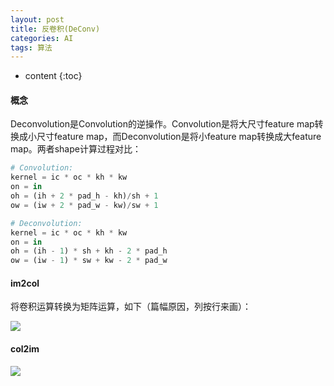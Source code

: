 ```yaml
---
layout: post
title: 反卷积(DeConv)
categories: AI
tags: 算法
---
```


* content
{:toc}
#### 概念

Deconvolution是Convolution的逆操作。Convolution是将大尺寸feature map转换成小尺寸feature map，而Deconvolution是将小feature map转换成大feature map。两者shape计算过程对比：

```python
# Convolution:
kernel = ic * oc * kh * kw
on = in
oh = (ih + 2 * pad_h - kh)/sh + 1
ow = (iw + 2 * pad_w - kw)/sw + 1

# Deconvolution:
kernel = ic * oc * kh * kw
on = in
oh = (ih - 1) * sh + kh - 2 * pad_h
ow = (iw - 1) * sw + kw - 2 * pad_w
```

<!--more-->

#### im2col

将卷积运算转换为矩阵运算，如下（篇幅原因，列按行来画）：

![](https://github.com/HarmonyHu/harmonyhu.github.io/raw/master/_posts/images/im2col.png)



#### col2im

![](https://github.com/HarmonyHu/harmonyhu.github.io/raw/master/_posts/images/col2im.png)


